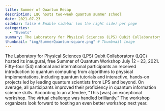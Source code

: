 ```yaml
---
title: Summer of Quantum Recap
description: LQC hosts two-week quantum summer school
date: 2021-07-23
sidebar: false # Enable sidebar (on the right side) per page
categories:
  - "Events"
summary: The Laboratory for Physical Sciences (LPS) Qubit Collaboratory (LQC) hosted its inaugural, free Summer of Quantum Workshop July 12 – 23, 2021. Fifty-four (54) national and international participants an received introduction to quantum computing from algorithms to physical implementations, including quantum tutorials and interactive, hands-on projects led by leading quantum scientists from LPS and beyond.
thumbnail: "img/SummerQuantum-square.png" # Thumbnail image
---
```

The Laboratory for Physical Sciences (LPS) Qubit Collaboratory (LQC) hosted its inaugural, free Summer of Quantum Workshop July 12 – 23, 2021. Fifty-four (54) national and international participants an received introduction to quantum computing from algorithms to physical implementations, including quantum tutorials and interactive, hands-on projects led by leading quantum scientists from LPS and beyond. On average, all participants improved their proficiency in quantum information science skills. According to an attendee, “This [was] an exceptional workshop. The virtual challenge was handled brilliantly.” The workshop organizers look forward to hosting an even better workshop next year.
